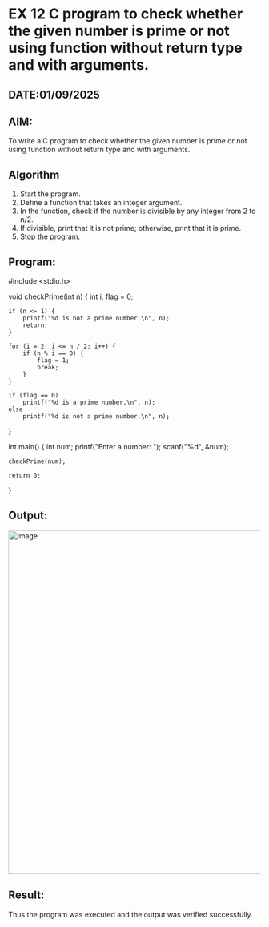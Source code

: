 # EX 12 C program to check whether the given number is prime or not using function without return type and with arguments.
## DATE:01/09/2025
## AIM:
To write a C program to check whether the given number is prime or not using function without return type and with arguments.

## Algorithm
1. Start the program.
2. Define a function that takes an integer argument.
3. In the function, check if the number is divisible by any integer from 2 to n/2.
4.  If divisible, print that it is not prime; otherwise, print that it is prime.
5.  Stop the program. 

## Program:
#include <stdio.h>

void checkPrime(int n) {
    int i, flag = 0;

    if (n <= 1) {
        printf("%d is not a prime number.\n", n);
        return;
    }

    for (i = 2; i <= n / 2; i++) {
        if (n % i == 0) {
            flag = 1;
            break;
        }
    }

    if (flag == 0)
        printf("%d is a prime number.\n", n);
    else
        printf("%d is not a prime number.\n", n);
}

int main() {
    int num;
    printf("Enter a number: ");
    scanf("%d", &num);

    checkPrime(num);

    return 0;
}


## Output:

<img width="1405" height="686" alt="image" src="https://github.com/user-attachments/assets/4e97be61-fbb2-40d5-a65d-811570fa3341" />


## Result:
Thus the program was executed and the output was verified successfully.
